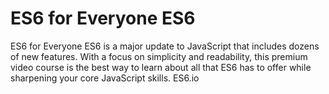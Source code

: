 # ES6 for Everyone ES6
ES6 for Everyone ES6 is a major update to JavaScript that includes dozens of new features. With a focus on simplicity and readability, this premium video course is the best way to learn about all that ES6 has to offer while sharpening your core JavaScript skills. ES6.io
